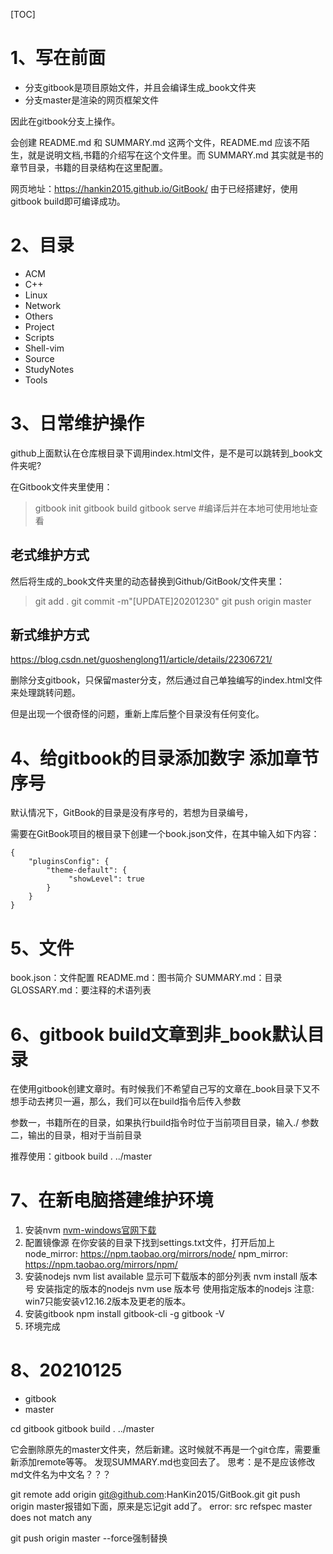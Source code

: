 [TOC]

# 1、写在前面
- 分支gitbook是项目原始文件，并且会编译生成_book文件夹
- 分支master是渲染的网页框架文件

因此在gitbook分支上操作。

会创建 README.md 和 SUMMARY.md 这两个文件，README.md 应该不陌生，就是说明文档,书籍的介绍写在这个文件里。而 SUMMARY.md 其实就是书的章节目录，书籍的目录结构在这里配置。

网页地址：https://hankin2015.github.io/GitBook/
由于已经搭建好，使用gitbook build即可编译成功。

# 2、目录

- ACM
- C++
- Linux
- Network
- Others
- Project
- Scripts
- Shell-vim
- Source
- StudyNotes
- Tools


# 3、日常维护操作
github上面默认在仓库根目录下调用index.html文件，是不是可以跳转到_book文件夹呢?

在Gitbook文件夹里使用：
>gitbook init
gitbook build 
gitbook serve   #编译后并在本地可使用地址查看

## 老式维护方式
然后将生成的_book文件夹里的动态替换到Github/GitBook/文件夹里：
>git add .
git commit -m"[UPDATE]20201230"
git push origin master

## 新式维护方式
https://blog.csdn.net/guoshenglong11/article/details/22306721/

删除分支gitbook，只保留master分支，然后通过自己单独编写的index.html文件来处理跳转问题。

但是出现一个很奇怪的问题，重新上库后整个目录没有任何变化。






# 4、给gitbook的目录添加数字 添加章节序号
默认情况下，GitBook的目录是没有序号的，若想为目录编号，

需要在GitBook项目的根目录下创建一个book.json文件，在其中输入如下内容：
```
{
    "pluginsConfig": {
        "theme-default": {
             "showLevel": true
        }
    }
}
```


# 5、文件
book.json：文件配置
README.md：图书简介
SUMMARY.md：目录
GLOSSARY.md：要注释的术语列表


# 6、gitbook build文章到非_book默认目录
在使用gitbook创建文章时。有时候我们不希望自己写的文章在_book目录下又不想手动去拷贝一遍，那么，我们可以在build指令后传入参数

参数一，书籍所在的目录，如果执行build指令时位于当前项目目录，输入./
参数二，输出的目录，相对于当前目录

推荐使用：gitbook build . ../master

# 7、在新电脑搭建维护环境
1. 安装nvm
[nvm-windows官网下载](https://github.com/coreybutler/nvm-windows/releases)
2. 配置镜像源
在你安装的目录下找到settings.txt文件，打开后加上 
node_mirror: https://npm.taobao.org/mirrors/node/ 
npm_mirror: https://npm.taobao.org/mirrors/npm/
3. 安装nodejs
nvm list available 显示可下载版本的部分列表
nvm install 版本号 安装指定的版本的nodejs
nvm use 版本号 使用指定版本的nodejs
注意: win7只能安装v12.16.2版本及更老的版本。
4. 安装gitbook
npm install gitbook-cli -g 
gitbook -V
5. 环境完成

# 8、20210125
- gitbook
- master

cd gitbook
gitbook build . ../master

它会删除原先的master文件夹，然后新建。这时候就不再是一个git仓库，需要重新添加remote等等。
发现SUMMARY.md也变回去了。
思考：是不是应该修改md文件名为中文名？？？


git remote add origin git@github.com:HanKin2015/GitBook.git
git push origin master报错如下面，原来是忘记git add了。
error: src refspec master does not match any

git push origin master --force强制替换


